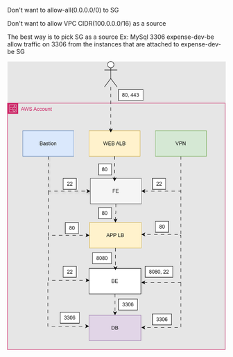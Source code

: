 Don't want to allow-all(0.0.0.0/0) to SG

Don't want to allow VPC CIDR(100.0.0.0/16) as a source

The best way is to pick SG as a source
Ex: MySql 3306 expense-dev-be
allow traffic on 3306 from the instances that are attached to expense-dev-be SG

![image](./SG.drawio.svg)